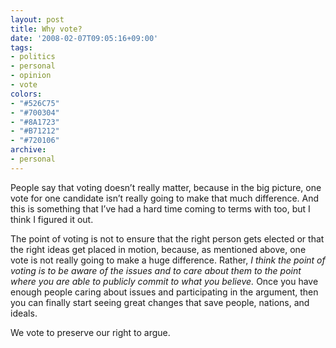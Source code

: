 ```yaml
---
layout: post
title: Why vote?
date: '2008-02-07T09:05:16+09:00'
tags:
- politics
- personal
- opinion
- vote
colors:
- "#526C75"
- "#700304"
- "#8A1723"
- "#B71212"
- "#720106"
archive:
- personal
---
```


<p>People say that voting doesn&rsquo;t really matter, because in the big picture, one vote for one candidate isn&rsquo;t really going to make that much difference. And this is something that I&rsquo;ve had a hard time coming to terms with too, but I think I figured it out.</p><p>The point of voting is not to ensure that the right person gets elected or that the right ideas get placed in motion, because, as mentioned above, one vote is not really going to make a huge difference. Rather, <i>I think the point of voting is to be aware of the issues and to care about them to the point where you are able to publicly commit to what you believe.</i> Once you have enough people caring about issues and participating in the argument, then you can finally start seeing great changes that save people, nations, and ideals. </p><p>We vote to preserve our right to argue. </p>
